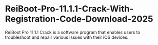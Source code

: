 # ReiBoot-Pro-11.1.1-Crack-With-Registration-Code-Download-2025
ReiBoot Pro 11.1.1 Crack is a software program that enables users to troubleshoot and repair various issues with their iOS devices.
